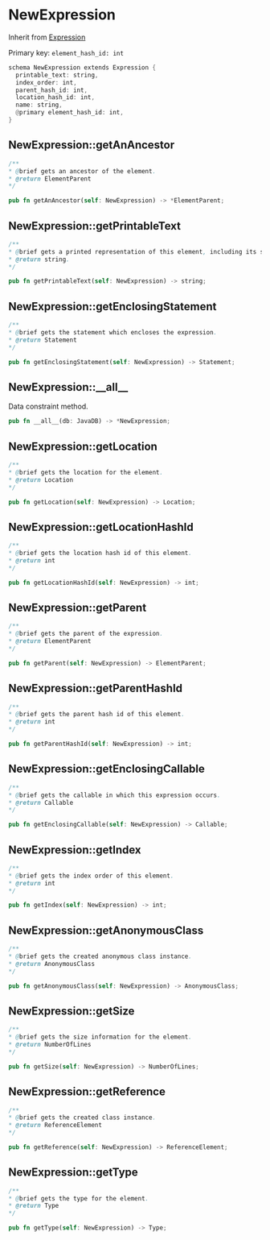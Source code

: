 # NewExpression

Inherit from [Expression](./Expression.md)

Primary key: `element_hash_id: int`

```rust
schema NewExpression extends Expression {
  printable_text: string,
  index_order: int,
  parent_hash_id: int,
  location_hash_id: int,
  name: string,
  @primary element_hash_id: int,
}
```
## NewExpression::getAnAncestor

```java
/**
* @brief gets an ancestor of the element.
* @return ElementParent 
*/
```
```rust
pub fn getAnAncestor(self: NewExpression) -> *ElementParent;
```
## NewExpression::getPrintableText

```java
/**
* @brief gets a printed representation of this element, including its structure where applicable.
* @return string.
*/
```
```rust
pub fn getPrintableText(self: NewExpression) -> string;
```
## NewExpression::getEnclosingStatement

```java
/**
* @brief gets the statement which encloses the expression.
* @return Statement 
*/
```
```rust
pub fn getEnclosingStatement(self: NewExpression) -> Statement;
```
## NewExpression::\_\_all\_\_

Data constraint method.

```rust
pub fn __all__(db: JavaDB) -> *NewExpression;
```
## NewExpression::getLocation

```java
/**
* @brief gets the location for the element.
* @return Location
*/
```
```rust
pub fn getLocation(self: NewExpression) -> Location;
```
## NewExpression::getLocationHashId

```java
/**
* @brief gets the location hash id of this element.
* @return int
*/
```
```rust
pub fn getLocationHashId(self: NewExpression) -> int;
```
## NewExpression::getParent

```java
/**
* @brief gets the parent of the expression.
* @return ElementParent 
*/
```
```rust
pub fn getParent(self: NewExpression) -> ElementParent;
```
## NewExpression::getParentHashId

```java
/**
* @brief gets the parent hash id of this element.
* @return int
*/
```
```rust
pub fn getParentHashId(self: NewExpression) -> int;
```
## NewExpression::getEnclosingCallable

```java
/**
* @brief gets the callable in which this expression occurs.
* @return Callable 
*/
```
```rust
pub fn getEnclosingCallable(self: NewExpression) -> Callable;
```
## NewExpression::getIndex

```java
/**
* @brief gets the index order of this element.
* @return int
*/
```
```rust
pub fn getIndex(self: NewExpression) -> int;
```
## NewExpression::getAnonymousClass

```java
/**
* @brief gets the created anonymous class instance.
* @return AnonymousClass 
*/
```
```rust
pub fn getAnonymousClass(self: NewExpression) -> AnonymousClass;
```
## NewExpression::getSize

```java
/**
* @brief gets the size information for the element.
* @return NumberOfLines
*/
```
```rust
pub fn getSize(self: NewExpression) -> NumberOfLines;
```
## NewExpression::getReference

```java
/**
* @brief gets the created class instance.
* @return ReferenceElement 
*/
```
```rust
pub fn getReference(self: NewExpression) -> ReferenceElement;
```
## NewExpression::getType

```java
/**
* @brief gets the type for the element.
* @return Type
*/
```
```rust
pub fn getType(self: NewExpression) -> Type;
```
